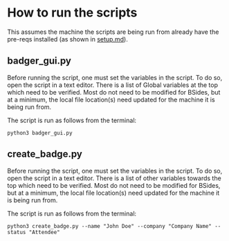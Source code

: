 # How to run the scripts

This assumes the machine the scripts are being run from already have the pre-reqs installed (as shown in [setup.md](../setup.md)).

## badger_gui.py

Before running the script, one must set the variables in the script.  To do so, open the script in a text editor.  There is a list of Global variables at the top which need to be verified.  Most do not need to be modified for BSides, but at a minimum, the local file location(s) need updated for the machine it is being run from.

The script is run as follows from the terminal:

```python3 badger_gui.py```

## create_badge.py

Before running the script, one must set the variables in the script.  To do so, open the script in a text editor.  There is a list of other variables towards the top which need to be verified.  Most do not need to be modified for BSides, but at a minimum, the local file location(s) need updated for the machine it is being run from.  

The script is run as follows from the terminal:

```python3 create_badge.py --name "John Doe" --company "Company Name" --status "Attendee"```

